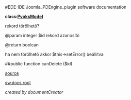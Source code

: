#EDE-IDE Joomla_PDEngine_plugin
software documentation

**class:[PvoksModel](../PvoksModel.md)**



rekord törölhető?

@param integer $id rekord azonosító

@return boolean

ha nem törölhető akkor $this->setError() beállítva

##public function canDelete ($id) 


[source](../../../admin/models/model.php)

[sw.docs root](../)

*created by documentCreator*

